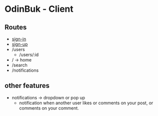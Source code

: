 # OdinBuk - Client

## Routes

- [sign-in](./routes/sign-in.md)
- [sign-up](./routes/sign-up.md)
- /users
  - /users/:id
- / -> home
- /search
- /notifications

## other features

- notifications -> dropdown or pop up
  - notification when another user likes or comments on your post, or comments on your comment.
